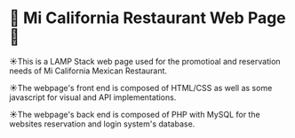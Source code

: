 ﻿# 🌮 Mi California Restaurant Web Page 🌯
 
 ☀️This is a LAMP Stack web page used for the promotioal and reservation needs of Mi California Mexican Restaurant.
 
 ☀️The webpage's front end is composed of HTML/CSS as well as some javascript for visual and API implementations. 
 
 ☀️The webpage's back end is composed of PHP with MySQL for the websites reservation and login system's database.
